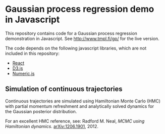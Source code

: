 Gaussian process regression demo in Javascript
==============================================

This repository contains code for a Gaussian process regression demonstration in Javascript. See http://www.tmpl.fi/gp/ for the live version.

The code depends on the following javascript libraries, which are not included in this repository:

 * [React](http://facebook.github.io/react/)
 * [D3.js](http://d3js.org)
 * [Numeric.js](http://www.numericjs.com/)


Simulation of continuous trajectories
-------------------------------------

Continuous trajectories are simulated using Hamiltonian Monte Carlo (HMC) with partial momentum refreshment and analytically solved dynamics for the Gaussian posterior distribution.

For an excellent HMC reference, see: Radford M. Neal, _MCMC using Hamiltonian dynamics_. [arXiv:1206.1901](http://arxiv.org/abs/1206.1901), 2012.

